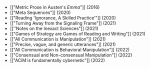 - [["Metric Prose in Austen's _Emma_"]] (2016)
- [["Meta Sequences"]] (2020)
- [["Reading 'Ignorance, A Skilled Practice'"]] (2020)
- [["Turning Away from the Signaling Frame"]] (2021)
- [[''Notes on the Inexact Sciences"]] (2021)
- [["Games of Strategy are Games of Reading and Writing"]] (2021)
- [["All Communication is Manipulation"]] (2021)
- [["Precise, vague, and generic utterances"]] (2021)
- [["All Communication is Behavioral Manipulation"]] (2022)
- [["Consensual and Non-consensual Manipulation"]] (2022)
- [["ACiM is fundamentally cybernetic"]] (2022)


